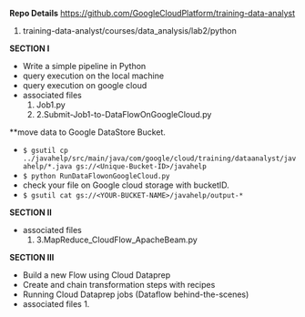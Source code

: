 **Repo Details**
https://github.com/GoogleCloudPlatform/training-data-analyst

1. training-data-analyst/courses/data_analysis/lab2/python

**SECTION I**
- Write a simple pipeline in Python
- query execution on the local machine
- query execution on google cloud
- associated files
  1. Job1.py
  2. 2.Submit-Job1-to-DataFlowOnGoogleCloud.py

**move data to Google DataStore Bucket.
-  ```$ gsutil cp ../javahelp/src/main/java/com/google/cloud/training/dataanalyst/javahelp/*.java gs://<Unique-Bucket-ID>/javahelp```
- ```$ python RunDataFlowonGoogleCloud.py```
- check your file on Google cloud storage with bucketID.
- ```$ gsutil cat gs://<YOUR-BUCKET-NAME>/javahelp/output-* ```



**SECTION II**


- associated files
  1. 3.MapReduce_CloudFlow_ApacheBeam.py


**SECTION III**

- Build a new Flow using Cloud Dataprep
- Create and chain transformation steps with recipes
- Running Cloud Dataprep jobs (Dataflow behind-the-scenes)
- associated files
  1. 

